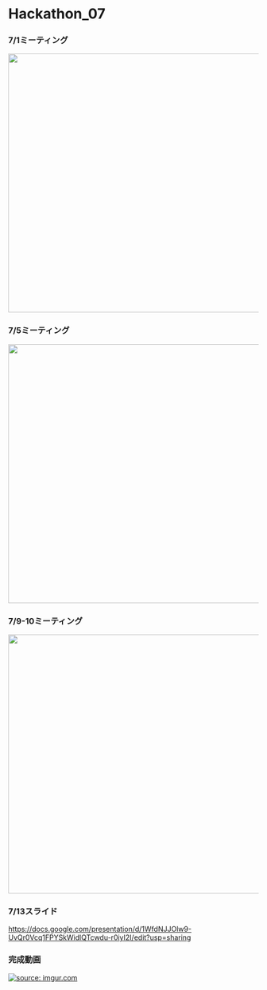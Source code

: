 # Hackathon_07
### 7/1ミーティング

<img src="https://i.imgur.com/gsnRcur.jpg" width="700" height="520">


### 7/5ミーティング

<img src="https://i.imgur.com/b5p4uvx.jpg" width="700" height="520">


### 7/9-10ミーティング

<img src="https://i.imgur.com/3GuuSVu.jpg" width="700" height="520">

### 7/13スライド

https://docs.google.com/presentation/d/1WfdNJJOlw9-UvQr0Vcq1FPYSkWidlQTcwdu-r0iyI2I/edit?usp=sharing

### 完成動画

<a href="https://www.youtube.com/watch?v=zMyQzPomwbw"><img src="https://i.imgur.com/KRrtTkT.jpg" title="source: imgur.com" /></a>

